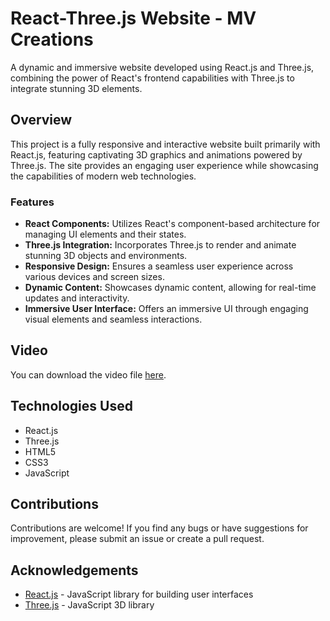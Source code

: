 # React-Three.js Website - MV Creations

A dynamic and immersive website developed using React.js and Three.js, combining the power of React's frontend capabilities with Three.js to integrate stunning 3D elements.

## Overview

This project is a fully responsive and interactive website built primarily with React.js, featuring captivating 3D graphics and animations powered by Three.js. The site provides an engaging user experience while showcasing the capabilities of modern web technologies.

### Features

- **React Components:** Utilizes React's component-based architecture for managing UI elements and their states.
- **Three.js Integration:** Incorporates Three.js to render and animate stunning 3D objects and environments.
- **Responsive Design:** Ensures a seamless user experience across various devices and screen sizes.
- **Dynamic Content:** Showcases dynamic content, allowing for real-time updates and interactivity.
- **Immersive User Interface:** Offers an immersive UI through engaging visual elements and seamless interactions.

## Video

You can download the video file [here](https://github.com/immadhav31/MVCreations/blob/main/Video.mp4).

## Technologies Used

- React.js
- Three.js
- HTML5
- CSS3
- JavaScript

## Contributions

Contributions are welcome! If you find any bugs or have suggestions for improvement, please submit an issue or create a pull request.

## Acknowledgements

- [React.js](https://reactjs.org/) - JavaScript library for building user interfaces
- [Three.js](https://threejs.org/) - JavaScript 3D library
